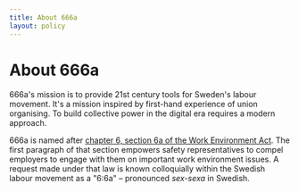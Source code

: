 ```yaml
---
title: About 666a
layout: policy
---
```


# About 666a

666a's mission is to provide 21st century tools for Sweden's labour movement. It's a mission inspired by first-hand experience of union organising. To build collective power in the digital era requires a modern approach.

666a is named after [chapter 6, section 6a of the Work Environment Act](/chapter-6-section-6a-of-aml-v2014:659-in-english). The first paragraph of that section empowers safety representatives to compel employers to engage with them on important work environment issues. A request made under that law is known colloquially within the Swedish labour movement as a "6:6a" – pronounced <em lang="sv">sex-sexa</em> in Swedish.
